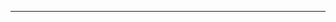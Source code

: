 ----------------------------------------------------------------------------------------------------------------------------------------------------------------------------------
